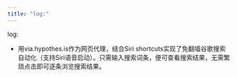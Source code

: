 ```yaml
---
title: "log:"
---
```

log:

- 用via.hypothes.is作为网页代理，结合Siri shortcuts实现了免翻墙谷歌搜索自动化（支持Siri语音启动）。只需输入搜索词条，便可查看搜索结果，无需繁琐点击即可逐条浏览搜索结果。
